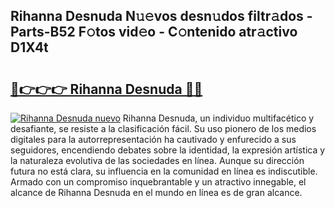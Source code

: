 ## Rihanna Desnuda N𝚞𝚎vos desn𝚞dos filtr𝚊dos - Parts-B52 F𝚘tos vid𝚎o - C𝚘ntenido atr𝚊ctivo D1X4t

# <h2><a href="http://mb8n58.tromn.icu/?c=Rihanna+Desnuda">🔗👉👉👉 Rihanna Desnuda 🔗🔗</a></h2>

[![Rihanna Desnuda nuevo](https://i.imgur.com/pEAQMta.gif)](http://mb8n58.tromn.icu/?c=Rihanna+Desnuda)
Rihanna Desnuda, un individuo multifacético y desafiante, se resiste a la clasificación fácil. Su uso pionero de los medios digitales para la autorrepresentación ha cautivado y enfurecido a sus seguidores, encendiendo debates sobre la identidad, la expresión artística y la naturaleza evolutiva de las sociedades en línea. Aunque su dirección futura no está clara, su influencia en la comunidad en línea es indiscutible. Armado con un compromiso inquebrantable y un atractivo innegable, el alcance de Rihanna Desnuda en el mundo en línea es de gran alcance.
